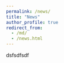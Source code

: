 ```yaml
---
permalink: /news/
title: "News"
author_profile: true
redirect_from: 
  - /md/
  - /news.html
---
```



dsfsdfsdf

